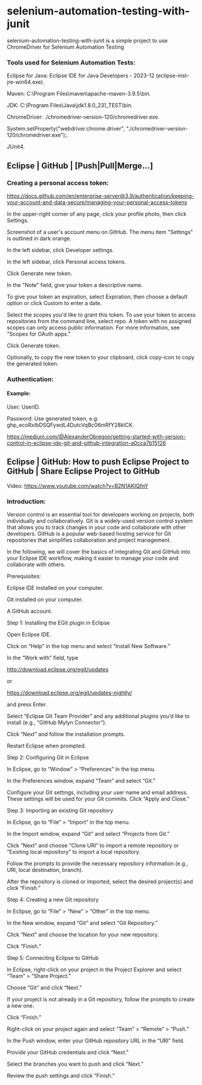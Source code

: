 # selenium-automation-testing-with-junit
selenium-automation-testing-with-junit is a simple project to use ChromeDriver for Selenium Automation Testing

### Tools used for Selenium Automation Tests:

Eclipse for Java: Eclipse IDE for Java Developers - 2023-12 (eclipse-inst-jre-win64.exe).

Maven: C:\Program Files\maven\apache-maven-3.9.5\bin.

JDK: C:\Program Files\Java\jdk1.8.0_231_TEST\bin.

ChromeDriver: ./chromedriver-version-120/chromedriver.exe.

System.setProperty("webdriver.chrome.driver", "./chromedriver-version-120/chromedriver.exe");.

JUnit4.

## Eclipse | GitHub | [Push|Pull|Merge...]

### Creating a personal access token:

https://docs.github.com/en/enterprise-server@3.9/authentication/keeping-your-account-and-data-secure/managing-your-personal-access-tokens

In the upper-right corner of any page, click your profile photo, then click Settings.

Screenshot of a user's account menu on GitHub. The menu item "Settings" is outlined in dark orange.

In the left sidebar, click  Developer settings.

In the left sidebar, click Personal access tokens.

Click Generate new token.

In the "Note" field, give your token a descriptive name.

To give your token an expiration, select Expiration, then choose a default option or click Custom to enter a date.

Select the scopes you'd like to grant this token. To use your token to access repositories from the command line, select repo. A token with no assigned scopes can only access public information. For more information, see "Scopes for OAuth apps."

Click Generate token.

Optionally, to copy the new token to your clipboard, click copy-icon to copy the generated token.

### Authentication:
#### Example:

User: UserID.

Password: Use generated token, e.g: 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.

https://medium.com/@AlexanderObregon/getting-started-with-version-control-in-eclipse-ide-git-and-github-integration-a0cca7b15126

## Eclipse | GitHub: How to push Eclipse Project to GitHub | Share Eclipse Project to GitHub

Video: https://www.youtube.com/watch?v=B2N1AKIQfnY

### Introduction:
Version control is an essential tool for developers working on projects, both individually and collaboratively. Git is a widely-used version control system that allows you to track changes in your code and collaborate with other developers. GitHub is a popular web-based hosting service for Git repositories that simplifies collaboration and project management.

In the following, we will cover the basics of integrating Git and GitHub into your Eclipse IDE workflow, making it easier to manage your code and collaborate with others.

Prerequisites:

Eclipse IDE installed on your computer.

Git installed on your computer.

A GitHub account.

Step 1: Installing the EGit plugin in Eclipse

Open Eclipse IDE.

Click on “Help” in the top menu and select “Install New Software.”

In the “Work with” field, type 

http://download.eclipse.org/egit/updates 

or 

https://download.eclipse.org/egit/updates-nightly/

and press Enter.

Select “Eclipse Git Team Provider” and any additional plugins you’d like to install (e.g., “GitHub Mylyn Connector”).

Click “Next” and follow the installation prompts.

Restart Eclipse when prompted.

Step 2: Configuring Git in Eclipse

In Eclipse, go to “Window” > “Preferences” in the top menu.

In the Preferences window, expand “Team” and select “Git.”

Configure your Git settings, including your user name and email address. These settings will be used for your Git commits.
Click “Apply and Close.”

Step 3: Importing an existing Git repository

In Eclipse, go to “File” > “Import” in the top menu.

In the Import window, expand “Git” and select “Projects from Git.”

Click “Next” and choose “Clone URI” to import a remote repository or “Existing local repository” to import a local repository.

Follow the prompts to provide the necessary repository information (e.g., URI, local destination, branch).

After the repository is cloned or imported, select the desired project(s) and click “Finish.”

Step 4: Creating a new Git repository

In Eclipse, go to “File” > “New” > “Other” in the top menu.

In the New window, expand “Git” and select “Git Repository.”

Click “Next” and choose the location for your new repository.

Click “Finish.”

Step 5: Connecting Eclipse to GitHub

In Eclipse, right-click on your project in the Project Explorer and select “Team” > “Share Project.”

Choose “Git” and click “Next.”

If your project is not already in a Git repository, follow the prompts to create a new one.

Click “Finish.”

Right-click on your project again and select “Team” > “Remote” > “Push.”

In the Push window, enter your GitHub repository URL in the “URI” field.

Provide your GitHub credentials and click “Next.”

Select the branches you want to push and click “Next.”

Review the push settings and click “Finish.”
